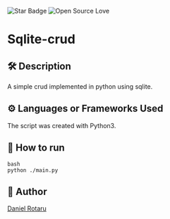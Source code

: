 <!--Please do not remove this part-->
![Star Badge](https://img.shields.io/static/v1?label=%F0%9F%8C%9F&message=If%20Useful&style=style=flat&color=BC4E99)
![Open Source Love](https://badges.frapsoft.com/os/v1/open-source.svg?v=103)

# Sqlite-crud

<!--An image is an illustration for your project, the tip here is using your sense of humour as much as you can :D 

You can copy paste my markdown photo insert as following:
<p align="center">
<img src="your-source-is-here" width=40% height=40%>
-->

## 🛠️ Description
A simple crud implemented in python using sqlite.

## ⚙️ Languages or Frameworks Used
<!--Remove the below lines and add yours -->
The script was created with Python3.

## 🌟 How to run
```
bash
python ./main.py
```



## 🤖 Author



[Daniel Rotaru](https://github.com/DanielXd73)